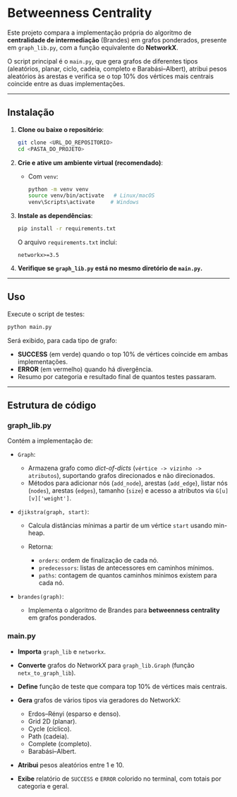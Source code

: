 # Betweenness Centrality

Este projeto compara a implementação própria do algoritmo de **centralidade de intermediação** (Brandes) em grafos ponderados, presente em `graph_lib.py`, com a função equivalente do **NetworkX**.

O script principal é o `main.py`, que gera grafos de diferentes tipos (aleatórios, planar, ciclo, cadeia, completo e Barabási–Albert), atribui pesos aleatórios às arestas e verifica se o top 10% dos vértices mais centrais coincide entre as duas implementações.

---

## Instalação

1. **Clone ou baixe o repositório**:

   ```bash
   git clone <URL_DO_REPOSITORIO>
   cd <PASTA_DO_PROJETO>
   ```

2. **Crie e ative um ambiente virtual (recomendado)**:

   * Com `venv`:

     ```bash
     python -m venv venv
     source venv/bin/activate   # Linux/macOS
     venv\Scripts\activate     # Windows
     ```

3. **Instale as dependências**:

   ```bash
   pip install -r requirements.txt
   ```

   O arquivo `requirements.txt` inclui:

   ```text
   networkx>=3.5
   ```

4. **Verifique se `graph_lib.py` está no mesmo diretório de `main.py`.**

---

## Uso

Execute o script de testes:

```bash
python main.py
```

Será exibido, para cada tipo de grafo:

* **SUCCESS** (em verde) quando o top 10% de vértices coincide em ambas implementações.
* **ERROR** (em vermelho) quando há divergência.
* Resumo por categoria e resultado final de quantos testes passaram.

---

## Estrutura de código

### graph_lib.py

Contém a implementação de:

* `Graph`:

  * Armazena grafo como *dict-of-dicts* (`vértice -> vizinho -> atributos`), suportando grafos direcionados e não direcionados.
  * Métodos para adicionar nós (`add_node`), arestas (`add_edge`), listar nós (`nodes`), arestas (`edges`), tamanho (`size`) e acesso a atributos via `G[u][v]['weight']`.

* `djikstra(graph, start)`:

  * Calcula distâncias mínimas a partir de um vértice `start` usando min-heap.
  * Retorna:

    * `orders`: ordem de finalização de cada nó.
    * `predecessors`: listas de antecessores em caminhos mínimos.
    * `paths`: contagem de quantos caminhos mínimos existem para cada nó.

* `brandes(graph)`:

  * Implementa o algoritmo de Brandes para **betweenness centrality** em grafos ponderados.

### main.py

* **Importa** `graph_lib` e `networkx`.
* **Converte** grafos do NetworkX para `graph_lib.Graph` (função `netx_to_graph_lib`).
* **Define** função de teste que compara top 10% de vértices mais centrais.
* **Gera** grafos de vários tipos via geradores do NetworkX:

  * Erdos–Rényi (esparso e denso).
  * Grid 2D (planar).
  * Cycle (cíclico).
  * Path (cadeia).
  * Complete (completo).
  * Barabási–Albert.
* **Atribui** pesos aleatórios entre 1 e 10.
* **Exibe** relatório de `SUCCESS` e `ERROR` colorido no terminal, com totais por categoria e geral.